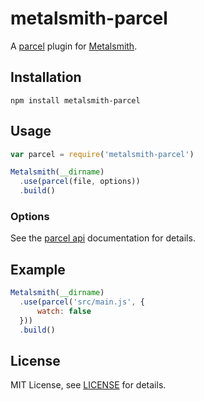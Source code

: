 # metalsmith-parcel

A [parcel][parcel] plugin for [Metalsmith][metalsmith].

## Installation

```
npm install metalsmith-parcel
```

## Usage

```js
var parcel = require('metalsmith-parcel')

Metalsmith(__dirname)
  .use(parcel(file, options))
  .build()
```

### Options

See the [parcel api][parcel api] documentation for details.

## Example

```js
Metalsmith(__dirname)
  .use(parcel('src/main.js', {
      watch: false
  }))
  .build()
```

## License

MIT License, see [LICENSE](https://github.com/dahnielson/metalsmith-parcel/blob/master/LICENSE.md) for details.

[metalsmith]: http://www.metalsmith.io/
[parcel]: https://parceljs.org/
[parcel api]: https://parceljs.org/api.html